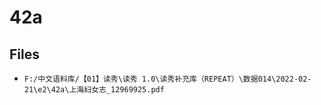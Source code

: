 # 42a

## Files

- `F:/中文语料库/【01】读秀\读秀 1.0\读秀补充库（REPEAT）\数据014\2022-02-21\e2\42a\上海妇女志_12969925.pdf`
